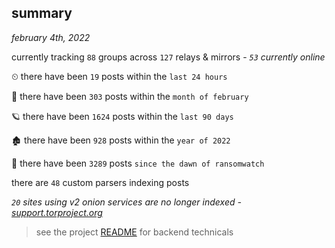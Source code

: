 
## summary
_february 4th, 2022_

currently tracking `88` groups across `127` relays & mirrors - _`53` currently online_

⏲ there have been `19` posts within the `last 24 hours`

🦈 there have been `303` posts within the `month of february`

🪐 there have been `1624` posts within the `last 90 days`

🏚 there have been `928` posts within the `year of 2022`

🦕 there have been `3289` posts `since the dawn of ransomwatch`

there are `48` custom parsers indexing posts

_`20` sites using v2 onion services are no longer indexed - [support.torproject.org](https://support.torproject.org/onionservices/v2-deprecation/)_

> see the project [README](https://github.com/thetanz/ransomwatch#ransomwatch--) for backend technicals
